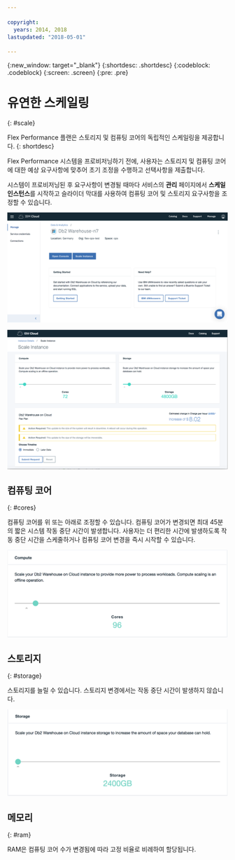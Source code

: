 ```yaml
---

copyright:
  years: 2014, 2018
lastupdated: "2018-05-01"

---
```


<!-- Attribute definitions --> 
{:new_window: target="_blank"}
{:shortdesc: .shortdesc}
{:codeblock: .codeblock}
{:screen: .screen}
{:pre: .pre}

# 유연한 스케일링
{: #scale}

Flex Performance 플랜은 스토리지 및 컴퓨팅 코어의 독립적인 스케일링을 제공합니다.
{: shortdesc}

Flex Performance 시스템을 프로비저닝하기 전에, 사용자는 스토리지 및 컴퓨팅 코어에 대한 예상 요구사항에 맞추어 초기 조정을 수행하고 선택사항을 제출합니다.

시스템이 프로비저닝된 후 요구사항이 변경될 때마다 서비스의 **관리** 페이지에서 **스케일 인스턴스**를 시작하고 슬라이더 막대를 사용하여 컴퓨팅 코어 및 스토리지 요구사항을 조정할 수 있습니다.

![웹 콘솔 컴퓨팅 코어 페이지의 보기](images/launch.png)

![웹 콘솔 컴퓨팅 코어 페이지의 보기](images/scaling_full.png)


## 컴퓨팅 코어
{: #cores}

컴퓨팅 코어를 위 또는 아래로 조정할 수 있습니다. 컴퓨팅 코어가 변경되면 최대 45분의 짧은 시스템 작동 중단 시간이 발생합니다. 사용자는 더 편리한 시간에 발생하도록 작동 중단 시간을 스케줄하거나 컴퓨팅 코어 변경을 즉시 시작할 수 있습니다.

![웹 콘솔 컴퓨팅 코어 페이지의 보기](images/cores.png)

## 스토리지
{: #storage}

스토리지를 늘릴 수 있습니다. 스토리지 변경에서는 작동 중단 시간이 발생하지 않습니다.

![웹 콘솔 스토리지 페이지의 보기](images/storage.png)

## 메모리
{: #ram}

RAM은 컴퓨팅 코어 수가 변경됨에 따라 고정 비율로 비례하여 할당됩니다. 

